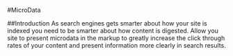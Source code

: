 #MicroData

##Introduction
As search engines gets smarter about how your site is indexed you need to be smarter about how content is digested.  Allow you site to present microdata in the markup to greatly increase the click through rates of your content and present information more clearly in search results.

